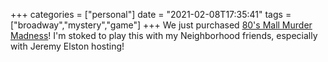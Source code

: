 +++
categories = ["personal"]
date = "2021-02-08T17:35:41"
tags = ["broadway","mystery","game"]
+++
We just purchased [80's Mall Murder Madness](https://www.broadwaymurdermysteries.com/80s-mall-murder-madness)! I'm stoked to play this with my Neighborhood friends, especially with Jeremy Elston hosting!

